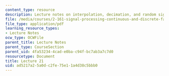 ```yaml
---
content_type: resource
description: Lecture notes on interpolation, decimation, and random signals.
file: /media/courses/2-161-signal-processing-continuous-and-discrete-fall-2008/ad5217a25a0dc2fe75e11a4d38c5bbb0_lecture_21.pdf
file_type: application/pdf
learning_resource_types:
- Lecture Notes
ocw_type: OCWFile
parent_title: Lecture Notes
parent_type: CourseSection
parent_uid: 4fa53234-4cad-e0ba-c94f-bc7ab3a7c7d0
resourcetype: Document
title: Lecture 21
uid: ad5217a2-5a0d-c2fe-75e1-1a4d38c5bbb0
---
```

